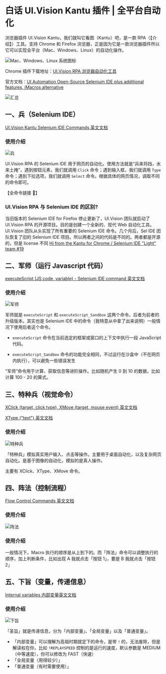# 白话 UI.Vision Kantu 插件 | 全平台自动化

浏览器插件 UI.Vision Kantu，我们就叫它看图（Kantu）吧，是一款 RPA（【介绍】）工具。支持 Chrome 和 Firefox 浏览器，正是因为它是一款浏览器插件所以它可以实现全平台（Mac、Windows、Linux）的自动化操作。

![Mac、Windows、Linux 系统图标](https://github.com/T-Barry-Lu/UI.Vision-Kantu-ZH/blob/master/pictures/Mac-Windows-Linux.png)


Chrome 插件下载地址：[UI.Vision RPA 浏览器自动化工具](https://chrome.google.com/webstore/detail/uivision-rpa/gcbalfbdmfieckjlnblleoemohcganoc?hl=zh-CN)

官方文档：[UI Automation Open-Source Selenium IDE plus additional features, iMacros alternative](https://ui.vision/rpa/docs)

![汇总](https://github.com/T-Barry-Lu/UI.Vision-Kantu-ZH/blob/master/pictures/%E6%B1%87%E6%80%BB.png)

## 一、兵（Selenium IDE）

[UI.Vision Kantu Selenium IDE Commands 英文文档](https://ui.vision/rpa/docs/selenium-ide)

### 使用介绍

![兵](https://github.com/T-Barry-Lu/UI.Vision-Kantu-ZH/blob/master/pictures/%E5%85%B5.png)

UI.Vision RPA 的 Selenium IDE 用于网页的自动化。使用方法就是“兵来将挡，水来土掩”，遇到按钮元素，我们就调用 `Click` 命令；遇到输入框，我们就调用 `Type` 命令；遇到下拉选项，我们就调用 `Select` 命令。根据具体的网页情况，调取不同的命令即可。

【全命令链接 🔗】

### UI.Vision RPA 与 Selenium IDE 的区别?

当旧版本的 Selenium IDE for Firefox 停止更新了，UI.Vision 团队就启动了 UI.Vision RPA 的开源项目。目的是创建一个全新的、现代 Web 自动化工具。UI.Vision 团队从头实现了所有重要的 Selenium IDE 命令。几个月后，Sel IDE 团队恢复了旧的 Selenium IDE 项目。所以两者之间的代码是不同的。两者都是开源的，但是 license 不同 [Hi from the Kantu for Chrome / Selenium IDE "Light" team #19](https://github.com/SeleniumHQ/selenium-ide/issues/19)

## 二、军师（运行 Javascript 代码）
[executeScript (JS code, variable) - Selenium IDE command 英文文档](https://www.notion.so/UI-Vision-Kantu-0e620902c985476696258243f1567a48#80f0f633b7d1459c908e61f909d9df6e)

### 使用介绍

![军师](https://github.com/T-Barry-Lu/UI.Vision-Kantu-ZH/blob/master/pictures/%E5%86%9B%E5%B8%88.png)

军师就是 `executeScript` 和 `executeScript_Sandbox` 这两个命令，后者为前者的升级版本。其实也是 Selenium IDE 中的命令（我特意从中拿了出来说明）一般情况下使用后者这个命令。

- `executeScript` 命令在当前选定的框架或窗口的上下文中执行一段 JavaScript 代码。

- `executeScript_Sandbox` 命令的功能完全相同，不过运行在沙盒中（不在网页内执行），可以避免一些错误发生

“军师”命令用于计算、获取信息等进阶操作。比如随机产生 0 到 10 的数据，比如计算 100 - 20 的算式。



## 三、特种兵（视觉命令）

[XClick (target, click type), XMove (target, mouse event) 英文文档](https://ui.vision/rpa/docs/xclick#vision)

[XType ("text") 英文文档](https://ui.vision/rpa/docs/xtype)

### 使用介绍

![特种兵](https://github.com/T-Barry-Lu/UI.Vision-Kantu-ZH/blob/master/pictures/%E7%89%B9%E7%A7%8D%E5%85%B5.png)

「特种兵」模拟真实用户输入、点击等操作。主要用于桌面自动化，以及复杂网页自动化。是基于图像的自动化，模拟的是真人操作。

主要有 XClick、XType、XMove 命令。


## 四、阵法（控制流程）

[Flow Control Commands 英文文档](https://ui.vision/rpa/docs/selenium-ide#flowcontrol)

### 使用介绍

![阵法](https://github.com/T-Barry-Lu/UI.Vision-Kantu-ZH/blob/master/pictures/%E9%98%B5%E6%B3%95.png)

### 使用介绍

一般情况下，Macro 执行的顺序是从上到下的。而「阵法」命令可以调整执行的顺序，加上判断条件，比如出现 A 我就点击「按钮 1」，要是 B 我就点击「按钮 2」

  
## 五、下旨（变量，传递信息）

[Internal variables 内部变量英文文档](https://ui.vision/rpa/docs)

### 使用介绍

![下旨](https://github.com/T-Barry-Lu/UI.Vision-Kantu-ZH/blob/master/pictures/%E4%B8%8B%E6%97%A8.png)

「圣旨」就是传递信息，分为「内部变量」、「全局变量」以及「普通变量」。

- 「内部变量」可以理解为高祖时期就定下的命令，是带 `!` 的，无法废除，但是解读权在你，比如 `!REPLAYSPEED` 控制的是运行的速度，默认参数是 MEDIUM（中等速度），你可以修改为 FAST（快速）
- 「全局变量（用得较少）」
- 「普通变量（有时需要使用）」
